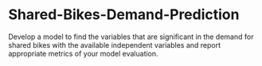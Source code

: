 # Shared-Bikes-Demand-Prediction
Develop a model to find the variables that are significant in the demand for shared bikes with the available independent variables and report appropriate metrics of your model evaluation.
